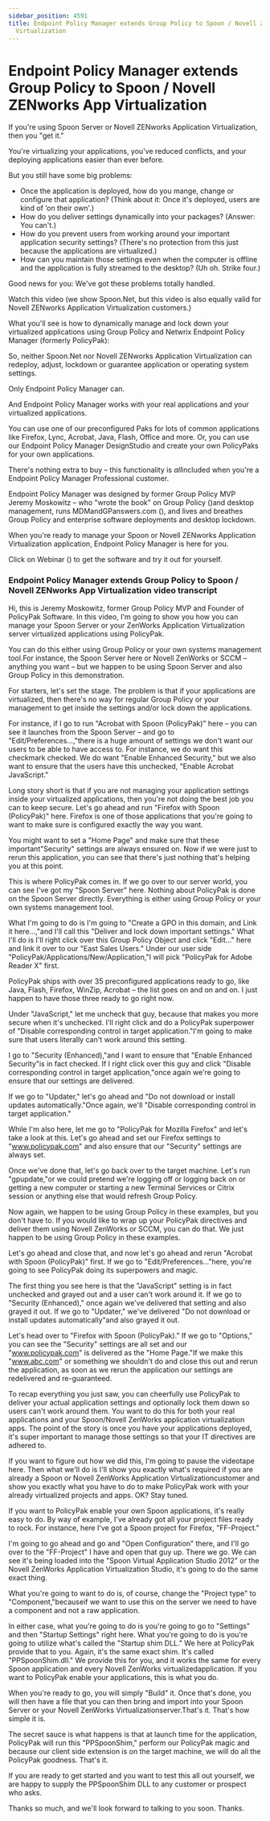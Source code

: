 ```yaml
---
sidebar_position: 4591
title: Endpoint Policy Manager extends Group Policy to Spoon / Novell ZENworks App
  Virtualization
---
```


# Endpoint Policy Manager extends Group Policy to Spoon / Novell ZENworks App Virtualization

If you're using Spoon Server or Novell ZENworks Application Virtualization, then you "get it."

You're virtualizing your applications, you've reduced conflicts, and your deploying applications easier than ever before.

But you still have some big problems:

* Once the application is deployed, how do you mange, change or configure that application? (Think about it: Once it's deployed, users are kind of ‘on their own'.)
* How do you deliver settings dynamically into your packages? (Answer: You can't.)
* How do you prevent users from working around your important application security settings? (There's no protection from this just because the applications are virtualized.)
* How can you maintain those settings even when the computer is offline and the application is fully streamed to the desktop? (Uh oh. Strike four.)

Good news for you: We've got these problems totally handled.

Watch this video (we show Spoon.Net, but this video is also equally valid for Novell ZENworks Application Virtualization customers.)

What you'll see is how to dynamically manage and lock down your virtualized applications using Group Policy and Netwrix Endpoint Policy Manager (formerly PolicyPak):

So, neither Spoon.Net nor Novell ZENworks Application Virtualization can redeploy, adjust, lockdown or guarantee application or operating system settings.

Only Endpoint Policy Manager can.

And Endpoint Policy Manager works with your real applications and your virtualized applications.

You can use one of our preconfigured Paks for lots of common applications like Firefox, Lync, Acrobat, Java, Flash, Office and more. Or, you can use our Endpoint Policy Manager DesignStudio and create your own PolicyPaks for your own applications.

There's nothing extra to buy – this functionality is *all*included when you're a Endpoint Policy Manager Professional customer.

Endpoint Policy Manager was designed by former Group Policy MVP Jeremy Moskowitz – who "wrote the book" on Group Policy ()and desktop management, runs MDMandGPanswers.com (), and lives and breathes Group Policy and enterprise software deployments and desktop lockdown.

When you're ready to manage your Spoon or Novell ZENworks Application Virtualization application, Endpoint Policy Manager is here for you.

Click on Webinar () to get the software and try it out for yourself.

### Endpoint Policy Manager extends Group Policy to Spoon / Novell ZENworks App Virtualization video transcript

Hi, this is Jeremy Moskowitz, former Group Policy MVP and Founder of PolicyPak Software. In this video, I'm going to show you how you can manage your Spoon Server or your ZenWorks Application Virtualization server virtualized applications using PolicyPak.

You can do this either using Group Policy or your own systems management tool.For instance, the Spoon Server here or Novell ZenWorks or SCCM – anything you want – but we happen to be using Spoon Server and also Group Policy in this demonstration.

For starters, let's set the stage. The problem is that if your applications are virtualized, then there's no way for regular Group Policy or your management to get inside the settings and/or lock down the applications.

For instance, if I go to run "Acrobat with Spoon (PolicyPak)" here – you can see it launches from the Spoon Server – and go to "Edit/Preferences…,"there is a huge amount of settings we don't want our users to be able to have access to. For instance, we do want this checkmark checked. We do want "Enable Enhanced Security," but we also want to ensure that the users have this unchecked, "Enable Acrobat JavaScript."

Long story short is that if you are not managing your application settings inside your virtualized applications, then you're not doing the best job you can to keep secure. Let's go ahead and run "Firefox with Spoon (PolicyPak)" here. Firefox is one of those applications that you're going to want to make sure is configured exactly the way you want.

You might want to set a "Home Page" and make sure that these important"Security" settings are always ensured on. Now if we were just to rerun this application, you can see that there's just nothing that's helping you at this point.

This is where PolicyPak comes in. If we go over to our server world, you can see I've got my "Spoon Server" here. Nothing about PolicyPak is done on the Spoon Server directly. Everything is either using Group Policy or your own systems management tool.

What I'm going to do is I'm going to "Create a GPO in this domain, and Link it here…,"and I'll call this "Deliver and lock down important settings." What I'll do is I'll right click over this Group Policy Object and click "Edit…" here and link it over to our "East Sales Users." Under our user side "PolicyPak/Applications/New/Application,"I will pick "PolicyPak for Adobe Reader X" first.

PolicyPak ships with over 35 preconfigured applications ready to go, like Java, Flash, Firefox, WinZip, Acrobat – the list goes on and on and on. I just happen to have those three ready to go right now.

Under "JavaScript," let me uncheck that guy, because that makes you more secure when it's unchecked. I'll right click and do a PolicyPak superpower of "Disable corresponding control in target application."I'm going to make sure that users literally can't work around this setting.

I go to "Security (Enhanced),"and I want to ensure that "Enable Enhanced Security"is in fact checked. If I right click over this guy and click "Disable corresponding control in target application,"once again we're going to ensure that our settings are delivered.

If we go to "Updater," let's go ahead and "Do not download or install updates automatically."Once again, we'll "Disable corresponding control in target application."

While I'm also here, let me go to "PolicyPak for Mozilla Firefox" and let's take a look at this. Let's go ahead and set our Firefox settings to "www.policypak.com" and also ensure that our "Security" settings are always set.

Once we've done that, let's go back over to the target machine. Let's run "gpupdate,"or we could pretend we're logging off or logging back on or getting a new computer or starting a new Terminal Services or Citrix session or anything else that would refresh Group Policy.

Now again, we happen to be using Group Policy in these examples, but you don't have to. If you would like to wrap up your PolicyPak directives and deliver them using Novell ZenWorks or SCCM, you can do that. We just happen to be using Group Policy in these examples.

Let's go ahead and close that, and now let's go ahead and rerun "Acrobat with Spoon (PolicyPak)" first. If we go to "Edit/Preferences…"here, you're going to see PolicyPak doing its superpowers and magic.

The first thing you see here is that the "JavaScript" setting is in fact unchecked and grayed out and a user can't work around it. If we go to "Security (Enhanced)," once again we've delivered that setting and also grayed it out. If we go to "Updater," we've delivered "Do not download or install updates automatically"and also grayed it out.

Let's head over to "Firefox with Spoon (PolicyPak)." If we go to "Options," you can see the "Security" settings are all set and our "www.policypak.com" is delivered as the "Home Page."If we make this "www.abc.com" or something we shouldn't do and close this out and rerun the application, as soon as we rerun the application our settings are redelivered and re-guaranteed.

To recap everything you just saw, you can cheerfully use PolicyPak to deliver your actual application settings and optionally lock them down so users can't work around them. You want to do this for both your real applications and your Spoon/Novell ZenWorks application virtualization apps. The point of the story is once you have your applications deployed, it's super important to manage those settings so that your IT directives are adhered to.

If you want to figure out how we did this, I'm going to pause the videotape here. Then what we'll do is I'll show you exactly what's required if you are already a Spoon or Novell ZenWorks Application Virtualizationcustomer and show you exactly what you have to do to make PolicyPak work with your already virtualized projects and apps. OK? Stay tuned.

If you want to PolicyPak enable your own Spoon applications, it's really easy to do. By way of example, I've already got all your project files ready to rock. For instance, here I've got a Spoon project for Firefox, "FF-Project."

I'm going to go ahead and go and "Open Configuration" there, and I'll go over to the "FF-Project" I have and open that guy up. There we go. We can see it's being loaded into the "Spoon Virtual Application Studio 2012" or the Novell ZenWorks Application Virtualization Studio, it's going to do the same exact thing.

What you're going to want to do is, of course, change the "Project type" to "Component,"becauseif we want to use this on the server we need to have a component and not a raw application.

In either case, what you're going to do is you're going to go to "Settings" and then "Startup Settings" right here. What you're going to do is you're going to utilize what's called the "Startup shim DLL." We here at PolicyPak provide that to you. Again, it's the same exact shim. It's called "PPSpoonShim.dll." We provide this for you, and it works the same for every Spoon application and every Novell ZenWorks virtualizedapplication. If you want to PolicyPak enable your applications, this is what you do.

When you're ready to go, you will simply "Build" it. Once that's done, you will then have a file that you can then bring and import into your Spoon Server or your Novell ZenWorks Virtualizationserver.That's it. That's how simple it is.

The secret sauce is what happens is that at launch time for the application, PolicyPak will run this "PPSpoonShim," perform our PolicyPak magic and because our client side extension is on the target machine, we will do all the PolicyPak goodness. That's it.

If you are ready to get started and you want to test this all out yourself, we are happy to supply the PPSpoonShim DLL to any customer or prospect who asks.

Thanks so much, and we'll look forward to talking to you soon. Thanks.